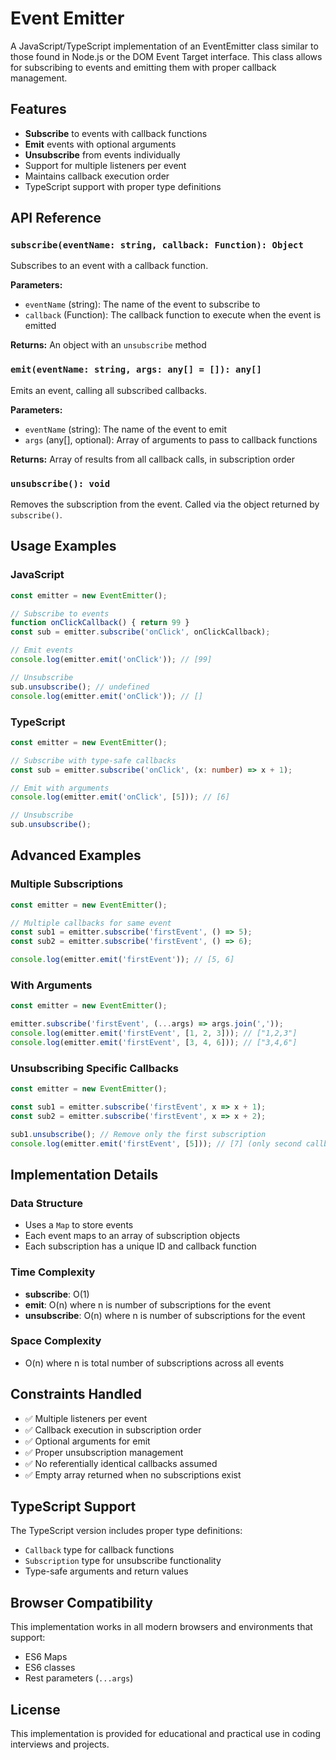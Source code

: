 # Event Emitter

A JavaScript/TypeScript implementation of an EventEmitter class similar to those found in Node.js or the DOM Event Target interface. This class allows for subscribing to events and emitting them with proper callback management.

## Features

- **Subscribe** to events with callback functions
- **Emit** events with optional arguments
- **Unsubscribe** from events individually
- Support for multiple listeners per event
- Maintains callback execution order
- TypeScript support with proper type definitions

## API Reference

### `subscribe(eventName: string, callback: Function): Object`

Subscribes to an event with a callback function.

**Parameters:**
- `eventName` (string): The name of the event to subscribe to
- `callback` (Function): The callback function to execute when the event is emitted

**Returns:** An object with an `unsubscribe` method

### `emit(eventName: string, args: any[] = []): any[]`

Emits an event, calling all subscribed callbacks.

**Parameters:**
- `eventName` (string): The name of the event to emit
- `args` (any[], optional): Array of arguments to pass to callback functions

**Returns:** Array of results from all callback calls, in subscription order

### `unsubscribe(): void`

Removes the subscription from the event. Called via the object returned by `subscribe()`.

## Usage Examples

### JavaScript

```javascript
const emitter = new EventEmitter();

// Subscribe to events
function onClickCallback() { return 99 }
const sub = emitter.subscribe('onClick', onClickCallback);

// Emit events
console.log(emitter.emit('onClick')); // [99]

// Unsubscribe
sub.unsubscribe(); // undefined
console.log(emitter.emit('onClick')); // []
```

### TypeScript

```typescript
const emitter = new EventEmitter();

// Subscribe with type-safe callbacks
const sub = emitter.subscribe('onClick', (x: number) => x + 1);

// Emit with arguments
console.log(emitter.emit('onClick', [5])); // [6]

// Unsubscribe
sub.unsubscribe();
```

## Advanced Examples

### Multiple Subscriptions

```javascript
const emitter = new EventEmitter();

// Multiple callbacks for same event
const sub1 = emitter.subscribe('firstEvent', () => 5);
const sub2 = emitter.subscribe('firstEvent', () => 6);

console.log(emitter.emit('firstEvent')); // [5, 6]
```

### With Arguments

```javascript
const emitter = new EventEmitter();

emitter.subscribe('firstEvent', (...args) => args.join(','));
console.log(emitter.emit('firstEvent', [1, 2, 3])); // ["1,2,3"]
console.log(emitter.emit('firstEvent', [3, 4, 6])); // ["3,4,6"]
```

### Unsubscribing Specific Callbacks

```javascript
const emitter = new EventEmitter();

const sub1 = emitter.subscribe('firstEvent', x => x + 1);
const sub2 = emitter.subscribe('firstEvent', x => x + 2);

sub1.unsubscribe(); // Remove only the first subscription
console.log(emitter.emit('firstEvent', [5])); // [7] (only second callback remains)
```

## Implementation Details

### Data Structure
- Uses a `Map` to store events
- Each event maps to an array of subscription objects
- Each subscription has a unique ID and callback function

### Time Complexity
- **subscribe**: O(1)
- **emit**: O(n) where n is number of subscriptions for the event
- **unsubscribe**: O(n) where n is number of subscriptions for the event

### Space Complexity
- O(n) where n is total number of subscriptions across all events

## Constraints Handled

- ✅ Multiple listeners per event
- ✅ Callback execution in subscription order
- ✅ Optional arguments for emit
- ✅ Proper unsubscription management
- ✅ No referentially identical callbacks assumed
- ✅ Empty array returned when no subscriptions exist

## TypeScript Support

The TypeScript version includes proper type definitions:
- `Callback` type for callback functions
- `Subscription` type for unsubscribe functionality
- Type-safe arguments and return values

## Browser Compatibility

This implementation works in all modern browsers and environments that support:
- ES6 Maps
- ES6 classes
- Rest parameters (`...args`)

## License

This implementation is provided for educational and practical use in coding interviews and projects.
